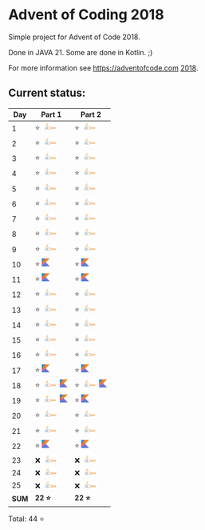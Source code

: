 # Advent of Coding 2018

Simple project for Advent of Code 2018.

Done in JAVA 21. Some are done in Kotlin. ;)

For more information see https://adventofcode.com [2018](https://adventofcode.com/2018).

## Current status:

| Day     | Part 1                                                  | Part 2                                                  |
|---------|---------------------------------------------------------|---------------------------------------------------------|
| 1       | ⭐ ![JAVA](../img/java.png)                              | ⭐ ![JAVA](../img/java.png)                              |
| 2       | ⭐ ![JAVA](../img/java.png)                              | ⭐ ![JAVA](../img/java.png)                              |
| 3       | ⭐ ![JAVA](../img/java.png)                              | ⭐ ![JAVA](../img/java.png)                              |
| 4       | ⭐ ![JAVA](../img/java.png)                              | ⭐ ![JAVA](../img/java.png)                              |
| 5       | ⭐ ![JAVA](../img/java.png)                              | ⭐ ![JAVA](../img/java.png)                              |
| 6       | ⭐ ![JAVA](../img/java.png)                              | ⭐ ![JAVA](../img/java.png)                              |
| 7       | ⭐ ![JAVA](../img/java.png)                              | ⭐ ![JAVA](../img/java.png)                              |
| 8       | ⭐ ![JAVA](../img/java.png)                              | ⭐ ![JAVA](../img/java.png)                              |
| 9       | ⭐ ![JAVA](../img/java.png)                              | ⭐ ![JAVA](../img/java.png)                              |
| 10      | ⭐ ![Kotlin](../img/kotlin.png)                          | ⭐ ![Kotlin](../img/kotlin.png)                          |
| 11      | ⭐ ![Kotlin](../img/kotlin.png)                          | ⭐ ![Kotlin](../img/kotlin.png)                          |
| 12      | ⭐ ![JAVA](../img/java.png)                              | ⭐ ![JAVA](../img/java.png)                              |
| 13      | ⭐ ![JAVA](../img/java.png)                              | ⭐ ![JAVA](../img/java.png)                              |
| 14      | ⭐ ![JAVA](../img/java.png)                              | ⭐ ![JAVA](../img/java.png)                              |
| 15      | ⭐ ![JAVA](../img/java.png)                              | ⭐ ![JAVA](../img/java.png)                              |
| 16      | ⭐ ![JAVA](../img/java.png)                              | ⭐ ![JAVA](../img/java.png)                              |
| 17      | ⭐ ![Kotlin](../img/kotlin.png)                          | ⭐ ![Kotlin](../img/kotlin.png)                          |
| 18      | ⭐ ![JAVA](../img/java.png) ![Kotlin](../img/kotlin.png) | ⭐ ![JAVA](../img/java.png) ![Kotlin](../img/kotlin.png) |
| 19      | ⭐ ![JAVA](../img/java.png) ![Kotlin](../img/kotlin.png) | ⭐ ![Kotlin](../img/kotlin.png)                          |
| 20      | ⭐ ![JAVA](../img/java.png)                              | ⭐ ![JAVA](../img/java.png)                              |
| 21      | ⭐ ![JAVA](../img/java.png)                              | ⭐ ![JAVA](../img/java.png)                              |
| 22      | ⭐ ![Kotlin](../img/kotlin.png)                          | ⭐ ![Kotlin](../img/kotlin.png)                          |
| 23      | ❌ ![JAVA](../img/java.png)                              | ❌ ![JAVA](../img/java.png)                              |
| 24      | ❌ ![JAVA](../img/java.png)                              | ❌ ![JAVA](../img/java.png)                              |
| 25      | ❌ ![JAVA](../img/java.png)                              | ❌ ![JAVA](../img/java.png)                              |
| **SUM** | **22 ⭐**                                                | **22 ⭐**                                                |

Total: 44 ⭐
